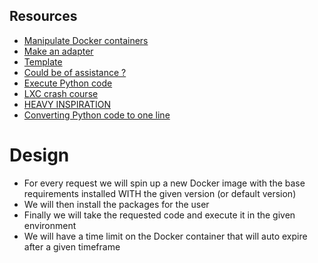 ## Resources

-   [Manipulate Docker containers](https://www.npmjs.com/package/dockerode)
-   [Make an adapter](https://youtu.be/65NhO5xxSZc)
-   [Template](https://github.com/thodges-gh/CL-EA-NodeJS-Template/blob/master/app.js)
-   [Could be of assistance ?](https://github.com/smartcontractkit/external-adapters-js)
-   [Execute Python code](https://www.digitalocean.com/community/tutorials/how-to-use-subprocess-to-run-external-programs-in-python-3)
-   [LXC crash course](https://youtu.be/cqOtksmsxfg)
-   [HEAVY INSPIRATION](https://github.com/engineer-man/piston/blob/master/packages/python/3.9.4/build.sh)
-   [Converting Python code to one line](http://jagt.github.io/python-single-line-convert/)

# Design

-   For every request we will spin up a new Docker image with the base requirements installed WITH the given version (or default version)
-   We will then install the packages for the user
-   Finally we will take the requested code and execute it in the given environment
-   We will have a time limit on the Docker container that will auto expire after a given timeframe
